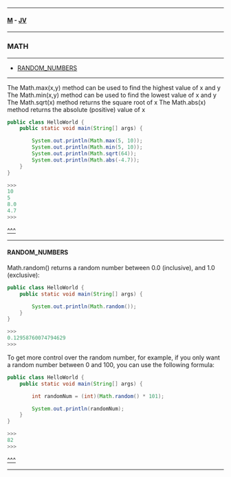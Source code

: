 
---

#### [M](https://github.com/ttltrk/TTT/blob/master/menu.md) - [JV](https://github.com/ttltrk/TTT/tree/master/JV/JV.md)

---

### MATH

---

* [RANDOM_NUMBERS](#RANDOM_NUMBERS)

---

The Math.max(x,y) method can be used to find the highest value of x and y
The Math.min(x,y) method can be used to find the lowest value of x and y
The Math.sqrt(x) method returns the square root of x
The Math.abs(x) method returns the absolute (positive) value of x


```java
public class HelloWorld {
    public static void main(String[] args) {

        System.out.println(Math.max(5, 10));
        System.out.println(Math.min(5, 10));
        System.out.println(Math.sqrt(64));
        System.out.println(Math.abs(-4.7));
    }
}

>>>
10
5
8.0
4.7
>>>
```

[^^^](#MATH)

---

#### RANDOM_NUMBERS

Math.random() returns a random number between 0.0 (inclusive), and 1.0 (exclusive):

```java
public class HelloWorld {
    public static void main(String[] args) {

        System.out.println(Math.random());
    }
}

>>>
0.12958760074794629
>>>
```

To get more control over the random number, for example, if you only want a random number between 0 and 100, you can use the following formula:

```java
public class HelloWorld {
    public static void main(String[] args) {

        int randomNum = (int)(Math.random() * 101);

        System.out.println(randomNum);
    }
}

>>>
82
>>>
```

[^^^](#MATH)

---
